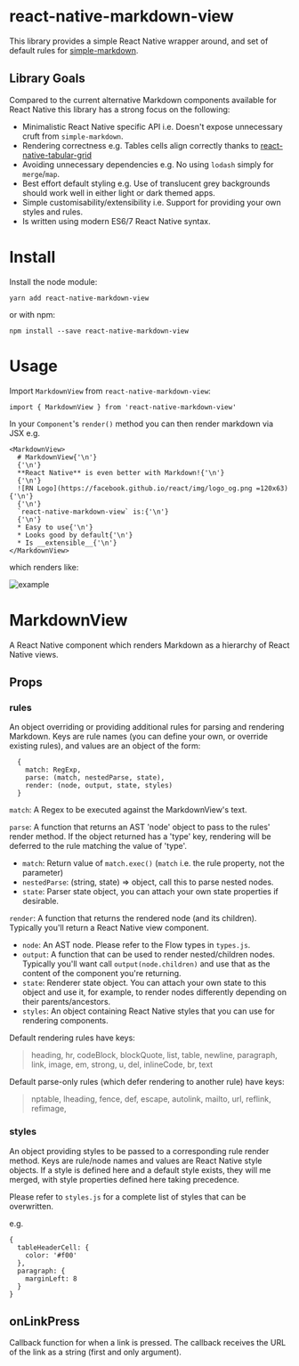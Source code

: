 # react-native-markdown-view

This library provides a simple React Native wrapper around, and set of default rules for [simple-markdown](https://github.com/Khan/simple-markdown).

## Library Goals

Compared to the current alternative Markdown components available for React Native this library has a strong focus on the following:

* Minimalistic React Native specific API i.e. Doesn't expose unnecessary cruft from `simple-markdown`.
* Rendering correctness e.g. Tables cells align correctly thanks to [react-native-tabular-grid](https://github.com/Benjamin-Dobell/react-native-tabular-grid)
* Avoiding unnecessary dependencies e.g. No using `lodash` simply for `merge`/`map`.
* Best effort default styling e.g. Use of translucent grey backgrounds should work well in either light or dark themed apps.
* Simple customisability/extensibility i.e. Support for providing your own styles and rules.
* Is written using modern ES6/7 React Native syntax.

# Install

Install the node module:

    yarn add react-native-markdown-view
    
or with npm:

    npm install --save react-native-markdown-view

# Usage

Import `MarkdownView` from `react-native-markdown-view`:

```
import { MarkdownView } from 'react-native-markdown-view'
```

In your `Component`'s `render()` method you can then render markdown via JSX e.g.

```
<MarkdownView>
  # MarkdownView{'\n'}
  {'\n'}
  **React Native** is even better with Markdown!{'\n'}
  {'\n'}
  ![RN Logo](https://facebook.github.io/react/img/logo_og.png =120x63){'\n'}
  {'\n'}
  `react-native-markdown-view` is:{'\n'}
  {'\n'}
  * Easy to use{'\n'}
  * Looks good by default{'\n'}
  * Is __extensible__{'\n'}
</MarkdownView>

```

which renders like:

![example](http://benjamin-dobell.github.io/react-native-markdown-view/example.png)


# MarkdownView

A React Native component which renders Markdown as a hierarchy of React Native views.

## Props

### rules

An object overriding or providing additional rules for parsing and rendering Markdown. Keys
are rule names (you can define your own, or override existing rules), and values are an object
of the form:

```
  {
    match: RegExp,
    parse: (match, nestedParse, state),
    render: (node, output, state, styles)
  }
```

`match`: A Regex to be executed against the MarkdownView's text.

`parse`: A function that returns an AST 'node' object to pass to the rules' render method. If
       the object returned has a 'type' key, rendering will be deferred to the rule matching
       the value of 'type'.

* `match`: Return value of `match.exec()` (`match` i.e. the rule property, not the parameter)
* `nestedParse`: (string, state) => object, call this to parse nested nodes.
* `state`: Parser state object, you can attach your own state properties if desirable.

`render`: A function that returns the rendered node (and its children). Typically you'll return
        a React Native view component.

* `node`: An AST node. Please refer to the Flow types in `types.js`.
* `output`: A function that can be used to render nested/children nodes. Typically you'll want
          call `output(node.children)` and use that as the content of the component you're
          returning.
* `state`: Renderer state object. You can attach your own state to this object and use it, for
         example, to render nodes differently depending on their parents/ancestors.
* `styles`: An object containing React Native styles that you can use for rendering components.

Default rendering rules have keys:

> heading, hr, codeBlock, blockQuote, list, table, newline, paragraph, link, image, em,
  strong, u, del, inlineCode, br, text

Default parse-only rules (which defer rendering to another rule) have keys:

> nptable, lheading, fence, def, escape, autolink, mailto, url, reflink, refimage,

### styles

An object providing styles to be passed to a corresponding rule render method. Keys are
rule/node names and values are React Native style objects. If a style is defined here and a
default style exists, they will me merged, with style properties defined here taking
precedence.

Please refer to `styles.js` for a complete list of styles that can be overwritten.

e.g.

```
{
  tableHeaderCell: {
    color: '#f00'
  },
  paragraph: {
    marginLeft: 8
  }
}
```

## onLinkPress

Callback function for when a link is pressed. The callback receives the URL of the link as a
string (first and only argument).
